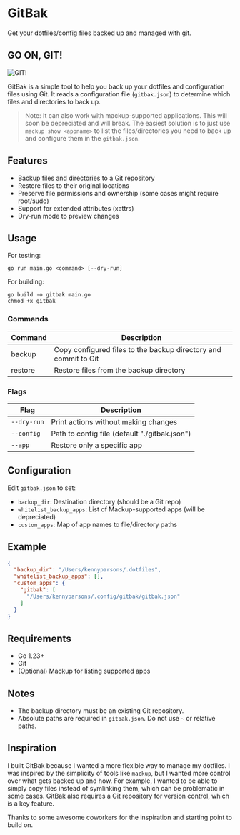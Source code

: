 # GitBak
Get your dotfiles/config files backed up and managed with git.

## GO ON, GIT!
![GIT!](https://gifs.kennyparsons.com/git.gif)


GitBak is a simple tool to help you back up your dotfiles and configuration files using Git. It reads a configuration file (`gitbak.json`) to determine which files and directories to back up. 

> Note: It can also work with mackup-supported applications. This will soon be depreciated and will break. The easiest solution is to just use `mackup show <appname>` to list the files/directories you need to back up and configure them in the `gitbak.json`.

## Features

- Backup files and directories to a Git repository
- Restore files to their original locations
- Preserve file permissions and ownership (some cases might require root/sudo)
- Support for extended attributes (xattrs)
- Dry-run mode to preview changes

## Usage
For testing:
```
go run main.go <command> [--dry-run]
```

For building:
```
go build -o gitbak main.go
chmod +x gitbak
```

### Commands

| Command | Description |
|---------|-------------|
| backup  | Copy configured files to the backup directory and commit to Git |
| restore | Restore files from the backup directory |

### Flags

| Flag | Description |
|------|-------------|
| `--dry-run`  | Print actions without making changes |
| `--config`   | Path to config file (default "./gitbak.json") |
| `--app`      | Restore only a specific app |

## Configuration
Edit `gitbak.json` to set:
- `backup_dir`: Destination directory (should be a Git repo)
- `whitelist_backup_apps`: List of Mackup-supported apps (will be depreciated)
- `custom_apps`: Map of app names to file/directory paths

## Example
```json
{
  "backup_dir": "/Users/kennyparsons/.dotfiles",
  "whitelist_backup_apps": [],
  "custom_apps": {
    "gitbak": [
      "/Users/kennyparsons/.config/gitbak/gitbak.json"
    ]
  }
}
```

## Requirements
- Go 1.23+
- Git
- (Optional) Mackup for listing supported apps

## Notes
- The backup directory must be an existing Git repository.
- Absolute paths are required in `gitbak.json`. Do not use `~` or relative paths.

## Inspiration
I built GitBak because I wanted a more flexible way to manage my dotfiles. I was inspired by the simplicity of tools like `mackup`, but I wanted more control over what gets backed up and how. For example, I wanted to be able to simply copy files instead of symlinking them, which can be problematic in some cases. GitBak also requires a Git repository for version control, which is a key feature.

Thanks to some awesome coworkers for the inspiration and starting point to build on. 